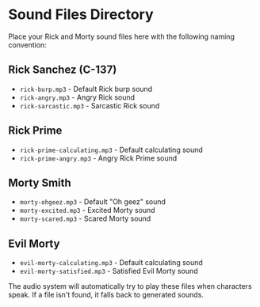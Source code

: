 # Sound Files Directory

Place your Rick and Morty sound files here with the following naming convention:

## Rick Sanchez (C-137)
- `rick-burp.mp3` - Default Rick burp sound
- `rick-angry.mp3` - Angry Rick sound
- `rick-sarcastic.mp3` - Sarcastic Rick sound

## Rick Prime
- `rick-prime-calculating.mp3` - Default calculating sound
- `rick-prime-angry.mp3` - Angry Rick Prime sound

## Morty Smith
- `morty-ohgeez.mp3` - Default "Oh geez" sound
- `morty-excited.mp3` - Excited Morty sound
- `morty-scared.mp3` - Scared Morty sound

## Evil Morty
- `evil-morty-calculating.mp3` - Default calculating sound
- `evil-morty-satisfied.mp3` - Satisfied Evil Morty sound

The audio system will automatically try to play these files when characters speak. If a file isn't found, it falls back to generated sounds.